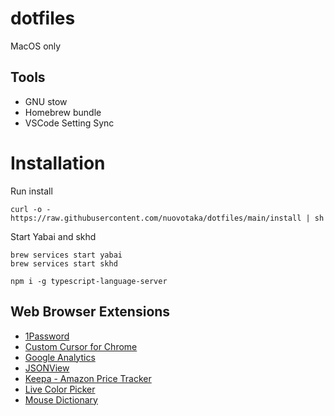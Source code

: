 # dotfiles

MacOS only

## Tools

- GNU stow
- Homebrew bundle
- VSCode Setting Sync

# Installation

Run install

```
curl -o - https://raw.githubusercontent.com/nuovotaka/dotfiles/main/install | sh
```

Start Yabai and skhd

```
brew services start yabai
brew services start skhd
```

```
npm i -g typescript-language-server
```

## Web Browser Extensions

- [1Password](https://1password.com/jp/)
- [Custom Cursor for Chrome]()
- [Google Analytics]()
- [JSONView]()
- [Keepa - Amazon Price Tracker]()
- [Live Color Picker]()
- [Mouse Dictionary]()
